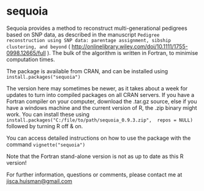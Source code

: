 # sequoia
Sequoia provides a method to reconstruct multi-generational pedigrees based on SNP data, as described in the manuscript `Pedigree reconstruction using SNP data: parentage assignment, sibship clustering, and beyond` ( http://onlinelibrary.wiley.com/doi/10.1111/1755-0998.12665/full ). The bulk of the algorithm is written in Fortran, to minimise computation times.

The package is available from CRAN, and can be installed using
`install.packages("sequoia")`

The version here may sometimes be newer, as it takes about a week for updates to turn into compiled packages on all CRAN servers. If you have a Fortran compiler on your computer, download the .tar.gz source, else if you have a windows machine and the current version of R, the .zip binary might work. You can install these using
`install.packages("C:/file/to/path/sequoia_0.9.3.zip",  repos = NULL)`
followed by turning R off & on. 

You can access detailed instructions on how to use the package with the command
`vignette("sequoia")`

Note that the Fortran stand-alone version is not as up to date as this R version!

For further information, questions or comments, please contact me at jisca.huisman@gmail.com
